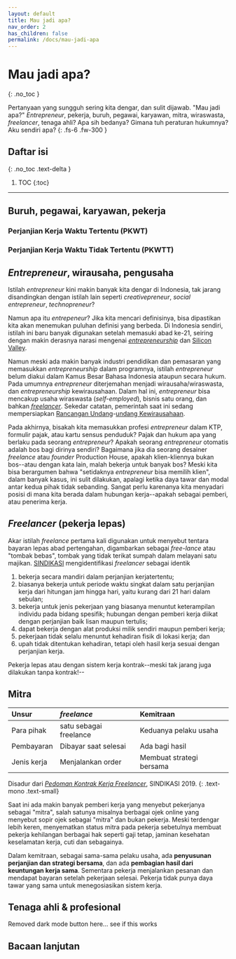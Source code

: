 ```yaml
---
layout: default
title: Mau jadi apa?
nav_order: 2
has_children: false
permalink: /docs/mau-jadi-apa
---
```


# Mau jadi apa?
{: .no_toc }

Pertanyaan yang sungguh sering kita dengar, dan sulit dijawab. "Mau jadi apa?" _Entrepreneur_, pekerja, buruh, pegawai, karyawan, mitra, wiraswasta, _freelancer_, tenaga ahli? Apa sih bedanya? Gimana tuh peraturan hukumnya? Aku sendiri apa?
{: .fs-6 .fw-300 }

## Daftar isi
{: .no_toc .text-delta }

1. TOC
{:toc}

---

## Buruh, pegawai, karyawan, pekerja

### Perjanjian Kerja Waktu Tertentu (PKWT)



### Perjanjian Kerja Waktu Tidak Tertentu (PKWTT)


## _Entrepreneur_, wirausaha, pengusaha

Istilah _entrepreneur_ kini makin banyak kita dengar di Indonesia, tak jarang disandingkan dengan istilah lain seperti _creativepreneur_, _social entrepreneur_, _technopreneur_?

Namun apa itu _entrepeneur_? Jika kita mencari definisinya, bisa dipastikan kita akan menemukan puluhan definisi yang berbeda. Di Indonesia sendiri, istilah ini baru banyak digunakan setelah memasuki abad ke-21, seiring dengan makin derasnya narasi mengenai [_entrepreneurship_](https://www.wired.com/2013/11/silicon-valley-isnt-a-meritocracy-and-the-cult-of-the-entrepreneur-holds-people-back/) dan [Silicon Valley](https://link.springer.com/chapter/10.1057/9780230583603_3).

Namun meski ada makin banyak industri pendidikan dan pemasaran yang memasukkan _entrepreneurship_ dalam programnya, istilah  _entrepreneur_ belum diakui dalam Kamus Besar Bahasa Indonesia ataupun secara hukum. Pada umumnya _entrepreneur_ diterjemahan menjadi wirausaha/wiraswasta, dan _entrepreneurship_ kewirausahaan. Dalam hal ini, _entrepreneur_ bisa mencakup usaha wiraswasta (_self-employed_), bisnis satu orang, dan bahkan [_freelancer_](#freelancer). Sekedar catatan, pemerintah saat ini sedang mempersiapkan [Rancangan Undang](https://analisis.kontan.co.id/news/mengulas-ruu-kewirausahaan-nasional)-[undang Kewirausahaan](http://www.dpr.go.id/dokakd/dokumen/RJ2-20151210-040422-8650.pdf).

Pada akhirnya, bisakah kita memasukkan profesi _entrepreneur_ dalam KTP, formulir pajak, atau kartu sensus penduduk? Pajak dan hukum apa yang berlaku pada seorang _entrepreneur_? Apakah seorang _entrepreneur_ otomatis adalah bos bagi dirinya sendiri? Bagaimana jika dia seorang desainer _freelance_ atau _founder_ Production House, apakah klien-kliennya bukan bos--atau dengan kata lain, malah bekerja untuk banyak bos? Meski kita bisa berargumen bahwa "setidaknya _entrepreneur_ bisa memilih klien", dalam banyak kasus, ini sulit dilakukan, apalagi ketika daya tawar dan modal antar kedua pihak tidak sebanding. Sangat perlu karenanya kita menyadari posisi di mana kita berada dalam hubungan kerja--apakah sebagai pemberi, atau penerima kerja.

## _Freelancer_ (pekerja lepas)

Akar istilah _freelance_ pertama kali digunakan untuk menyebut tentara bayaran lepas abad pertengahan, digambarkan sebagai _free-lance_ atau "tombak bebas", tombak yang tidak terikat sumpah dalam melayani satu majikan. [SINDIKASI](https://sindikasi.org) mengidentifikasi _freelancer_ sebagai identik

1. bekerja secara mandiri dalam perjanjian kerjatertentu;
1. biasanya bekerja untuk periode waktu singkat dalam satu perjanjian kerja dari hitungan jam hingga hari, yaitu kurang dari 21 hari dalam sebulan;
1. bekerja untuk jenis pekerjaan yang biasanya menuntut keterampilan individu pada bidang spesifik;
hubungan dengan pemberi kerja diikat dengan perjanjian baik lisan maupun tertulis;
5. dapat bekerja dengan alat produksi milik sendiri maupun pemberi kerja;
6. pekerjaan tidak selalu menuntut kehadiran fisik di lokasi kerja; dan
7. upah tidak ditentukan kehadiran, tetapi oleh hasil kerja sesuai dengan perjanjian kerja.



Pekerja lepas atau dengan sistem kerja kontrak--meski tak jarang juga dilakukan tanpa kontrak!--


## Mitra

| Unsur        | _freelance_            | Kemitraan                |
|:-------------|:-----------------------|:-------------------------|
| Para pihak   | satu sebagai freelance | Keduanya pelaku usaha    |
| Pembayaran   | Dibayar saat selesai   | Ada bagi hasil           |
| Jenis kerja  | Menjalankan order      | Membuat strategi bersama |

Disadur dari [_Pedoman Kontrak Kerja Freelancer_](https://www.sindikasi.org/unduh/), SINDIKASI 2019.
{: .text-mono .text-small}

Saat ini ada makin banyak pemberi kerja yang menyebut pekerjanya sebagai "mitra", salah satunya misalnya berbagai ojek online yang menyebut sopir ojek sebagai "mitra" dan bukan pekerja. Meski terdengar lebih keren, menyematkan status mitra pada pekerja sebetulnya membuat pekerja kehilangan berbagai hak seperti gaji tetap, jaminan kesehatan keselamatan kerja, cuti dan sebagainya.

Dalam kemitraan, sebagai sama-sama pelaku usaha, ada **penyusunan perjanjian dan strategi bersama**, dan ada **pembagian hasil dari keuntungan kerja sama**. Sementara pekerja menjalankan pesanan dan mendapat bayaran setelah pekerjaan selesai. Pekerja tidak punya daya tawar yang sama untuk menegosiasikan sistem kerja.

## Tenaga ahli &amp; profesional

Removed dark mode button here... see if this works

## Bacaan lanjutan

